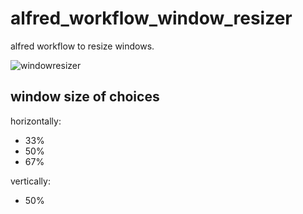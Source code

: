 # alfred_workflow_window_resizer

alfred workflow to resize windows.

![windowresizer](https://user-images.githubusercontent.com/676478/180697950-99d2d5f0-1fb1-4f46-bd46-c8324971c019.gif)


## window size of choices

horizontally:

- 33%
- 50%
- 67%

vertically:

- 50%
